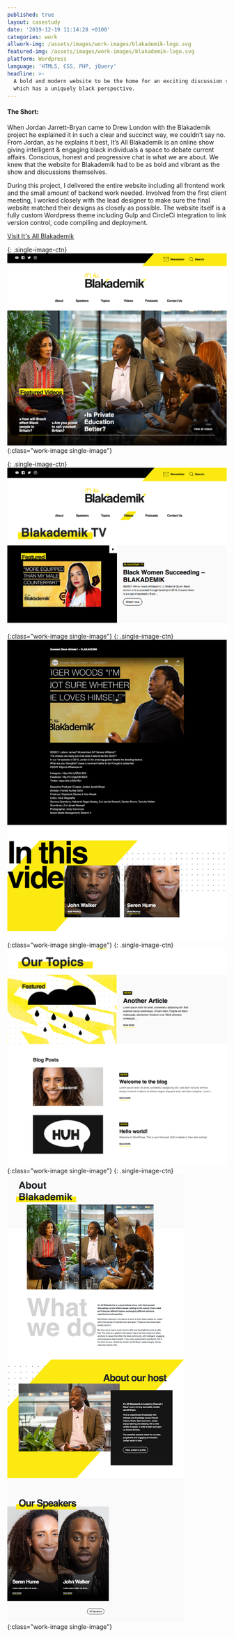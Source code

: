 ```yaml
---
published: true
layout: casestudy
date: '2019-12-19 11:14:28 +0100'
categories: work
allwork-img: /assets/images/work-images/blakademik-logo.svg
featured-img: /assets/images/work-images/blakademik-logo.svg
platform: Wordpress
language: 'HTML5, CSS, PHP, jQuery'
headline: >-
  A bold and modern website to be the home for an exciting discussion series
  which has a uniquely black perspective.
---
```

#### The Short:

When Jordan Jarrett-Bryan came to Drew London with the Blakademik project he explained it in such a clear and succinct way, we couldn’t say no. From Jordan, as he explains it best, It’s All Blakademik is an online show giving intelligent & engaging black individuals a space to debate current affairs. Conscious, honest and progressive chat is what we are about.
We knew that the website for Blakademik had to be as bold and vibrant as the show and discussions themselves.

During this project, I delivered the entire website including all frontend work and the small amount of backend work needed. Involved from the first client meeting, I worked closely with the lead designer to make sure the final website matched their designs as closely as possible.
The website itself is a fully custom Wordpress theme including Gulp and CircleCi integration to link version control, code compiling and deployment.

[Visit It's All Blakademik](https://blakademik.com/ "Blakademik")

{: .single-image-ctn}
![Homepage Hero](/assets/images/work-images/blakademik1.png){:class="work-image single-image"}

{: .single-image-ctn}
![Videos Page](/assets/images/work-images/blakademik2.png){:class="work-image single-image"}
{: .single-image-ctn}
![Single Video](/assets/images/work-images/blakademik3.png){:class="work-image single-image"}
{: .single-image-ctn}
![Blog](/assets/images/work-images/blakademik4.png){:class="work-image single-image"}
{: .single-image-ctn}
![About](/assets/images/work-images/blakademik5.png){:class="work-image single-image"}
